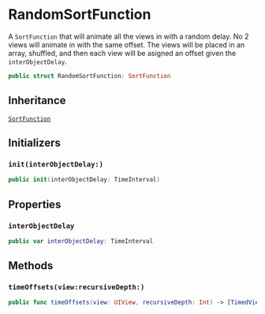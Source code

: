 # RandomSortFunction

A `SortFunction` that will animate all the views in with a random delay. No 2 views will animate in with the same offset. The views will be placed in an array, shuffled, and then each view will be asigned an offset given the `interObjectDelay`.

``` swift
public struct RandomSortFunction: SortFunction 
```

## Inheritance

[`SortFunction`](/SortFunction)

## Initializers

### `init(interObjectDelay:)`

``` swift
public init(interObjectDelay: TimeInterval) 
```

## Properties

### `interObjectDelay`

``` swift
public var interObjectDelay: TimeInterval
```

## Methods

### `timeOffsets(view:recursiveDepth:)`

``` swift
public func timeOffsets(view: UIView, recursiveDepth: Int) -> [TimedView] 
```
